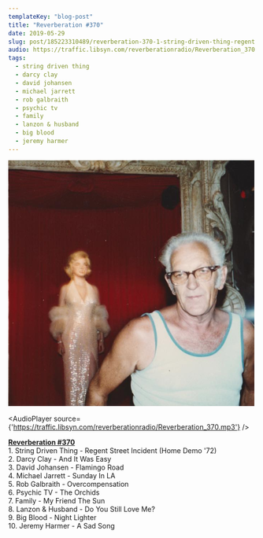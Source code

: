 ```yaml
---
templateKey: "blog-post"
title: "Reverberation #370"
date: 2019-05-29
slug: post/185223310489/reverberation-370-1-string-driven-thing-regent
audio: https://traffic.libsyn.com/reverberationradio/Reverberation_370.mp3
tags:
  - string driven thing
  - darcy clay
  - david johansen
  - michael jarrett
  - rob galbraith
  - psychic tv
  - family
  - lanzon & husband
  - big blood
  - jeremy harmer
---
```


![Reverberation #370](../images/5dcc2b002c93ea3b7bbe7c9d14b2d0ef08ffe2d339b7df890c86134f681b626c.png)

<AudioPlayer source={'https://traffic.libsyn.com/reverberationradio/Reverberation_370.mp3'} />

<p><b><a href="https://traffic.libsyn.com/reverberationradio/Reverberation_370.mp3">Reverberation #370</a><br /></b>1. String Driven Thing - Regent Street Incident (Home Demo '72)<br />2. Darcy Clay - And It Was Easy<br />3. David Johansen - Flamingo Road<br />4. Michael Jarrett - Sunday In LA<br />5. Rob Galbraith - Overcompensation<br />6. Psychic TV - The Orchids<br />7. Family - My Friend The Sun<br />8. Lanzon &amp; Husband - Do You Still Love Me?<br />9. Big Blood - Night Lighter<br />10. Jeremy Harmer - A Sad Song</p>
